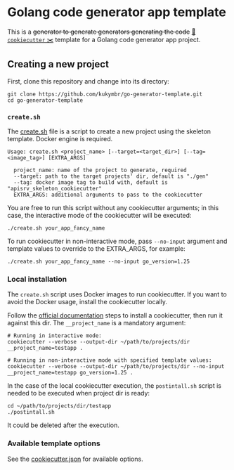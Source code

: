 # Golang code generator app template

This is a ~~generator to generate generators generating the code~~
[🍪 `cookiecutter` ✂️](https://cookiecutter.readthedocs.io) template for a Golang code generator app project.

## Creating a new project

First, clone this repository and change into its directory:

```shell
git clone https://github.com/kukymbr/go-generator-template.git
cd go-generator-template
```

### `create.sh`

The [create.sh](create.sh) file is a script to create a new project using the skeleton template.
Docker engine is required.

```text
Usage: create.sh <project_name> [--target=<target_dir>] [--tag=<image_tag>] [EXTRA_ARGS]

  project_name: name of the project to generate, required
  --target: path to the target projects' dir, default is "./gen"
  --tag: docker image tag to build with, default is "apisrv_skeleton_cookiecutter"
  EXTRA_ARGS: additional arguments to pass to the cookiecutter
```

You are free to run this script without any cookiecutter arguments; 
in this case, the interactive mode of the cookiecutter will be executed:

```shell
./create.sh your_app_fancy_name
```

To run cookiecutter in non-interactive mode,
pass `--no-input` argument and template values to override to the EXTRA_ARGS, for example:

```shell
./create.sh your_app_fancy_name --no-input go_version=1.25
```

### Local installation

The `create.sh` script uses Docker images to run cookiecutter. 
If you want to avoid the Docker usage, install the cookiecutter locally. 

Follow the [official documentation](https://cookiecutter.readthedocs.io/en/stable/installation.html) steps 
to install a cookiecutter, then run it against this dir. 
The `__project_name` is a mandatory argument:  

```shell
# Running in interactive mode:
cookiecutter --verbose --output-dir ~/path/to/projects/dir __project_name=testapp .

# Running in non-interactive mode with specified template values:
cookiecutter --verbose --output-dir ~/path/to/projects/dir --no-input __project_name=testapp go_version=1.25 . 
```

In the case of the local cookiecutter execution, 
the `postintall.sh` script is needed to be executed when project dir is ready:

```shell
cd ~/path/to/projects/dir/testapp 
./postintall.sh
```

It could be deleted after the execution.

### Available template options

See the [cookiecutter.json](cookiecutter.json) for available options.
